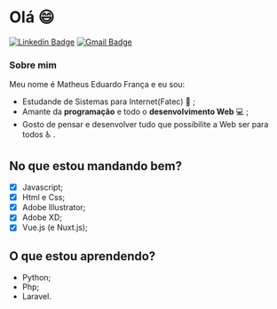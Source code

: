 # Olá  :smile:

[![Linkedin Badge](https://img.shields.io/badge/-LinkedIn-blue?style=flat-square&logo=Linkedin&logoColor=white&link=https://www.linkedin.com/in/matheusfranca27/)](https://www.linkedin.com/in/matheusfranca27/)
[![Gmail Badge](https://img.shields.io/badge/-Gmail-orange?style=flat-square&logo=Gmail&logoColor=white&link=https://mail.google.com/mail/u/0/?ogbl#inbox?compose=CllgCJlJWFlzJJJkFzDtRfhhrXGDvLggrsKVdndbGLwxkMQcHjpLqqjlpjTKLxvzvXJptTWCZVV)](https://mail.google.com/mail/u/0/?ogbl#inbox?compose=CllgCJlJWFlzJJJkFzDtRfhhrXGDvLggrsKVdndbGLwxkMQcHjpLqqjlpjTKLxvzvXJptTWCZVV)

### Sobre mim

Meu nome é Matheus Eduardo França e eu sou:
- Estudande de Sistemas para Internet(Fatec) :school_satchel: ;
- Amante da **programação** e todo o **desenvolvimento Web** :computer: ;
- Gosto de pensar e desenvolver tudo que possibilite a Web ser para todos :wheelchair: .


## No que estou mandando bem?

- [x] Javascript;
- [x] Html e Css;
- [x] Adobe Illustrator;
- [x] Adobe XD;
- [x] Vue.js (e Nuxt.js);

## O que estou aprendendo?

- Python;
- Php;
- Laravel.
